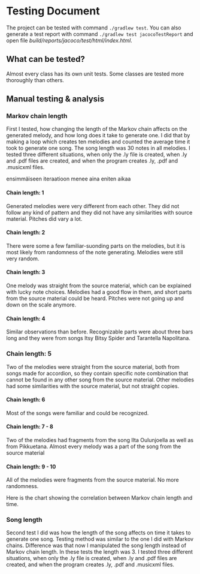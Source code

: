 # Testing Document

The project can be tested with command `./gradlew test`. You can also generate a test report with command `./gradlew test jacocoTestReport` and open file *build/reports/jacoco/test/html/index.html*.

## What can be tested?

Almost every class has its own unit tests. Some classes are tested more	thoroughly than others.

## Manual testing & analysis

### Markov chain length

First I tested, how changing the length of the Markov chain affects on the generated melody, and how long does it take to generate one. I did that by making a loop which creates ten melodies and counted the average time it took to generate one song. The song length was 30 notes in all melodies. I tested three different situations, when only the .ly file is created, when .ly and .pdf files are created, and when the program creates .ly, .pdf and .musicxml files.

ensimmäiseen iteraatioon menee aina eniten aikaa

#### Chain length: 1

Generated melodies were very different from each other. They did not follow any kind of pattern and they did not have any similarities with source material. Pitches did vary a lot.

#### Chain length: 2

There were some a few familiar-suonding parts on the melodies, but it is most likely from randomness of the note generating. Melodies were still very random.

#### Chain length: 3

One melody was straight from the source material, which can be explained with lucky note choices. Melodies had a good flow in them, and short parts from the source material could be heard. Pitches were not going up and down on the scale anymore.

#### Chain length: 4

Similar observations than before. Recognizable parts were about three bars long and they were from songs Itsy Bitsy Spider and Tarantella Napolitana.

### Chain length: 5

Two of the melodies were straight from the source material, both from songs made for accordion, so they contain specific note combination that cannot be found in any other song from the source material. Other melodies had some similarities with the source material, but not straight copies.

#### Chain length: 6

Most of the songs were familiar and could be recognized.

#### Chain length: 7 - 8

Two of the melodies had fragments from the song Ilta Oulunjoella as well as from Pikkuetana. Almost every melody was a part of the song from the source material

#### Chain length: 9 - 10

All of the melodies were fragments from the source material. No more randomness.

Here is the chart showing the correlation between Markov chain length and time.

### Song length

Second test I did was how the length of the song affects on time it takes to generate one song. Testing method was similar to the one I did with Markov chains. Difference was that now I manipulated the song length instead of Markov chain length. In these tests the length was 3. I tested three different situations, when only the .ly file is created, when .ly and .pdf files are created, and when the program creates .ly, .pdf and .musicxml files.
